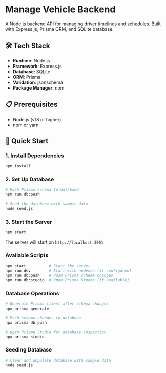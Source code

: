 # Manage Vehicle Backend

A Node.js backend API for managing driver timelines and schedules. Built with Express.js, Prisma ORM, and SQLite database.

## 🛠️ Tech Stack

- **Runtime**: Node.js
- **Framework**: Express.js
- **Database**: SQLite
- **ORM**: Prisma
- **Validation**: jsonschema
- **Package Manager**: npm

## 📋 Prerequisites

- Node.js (v18 or higher)
- npm or yarn

## 🚀 Quick Start

### 1. Install Dependencies

```bash
npm install
```

### 2. Set Up Database

```bash
# Push Prisma schema to database
npm run db:push

# Seed the database with sample data
node seed.js
```

### 3. Start the Server

```bash
npm start
```

The server will start on `http://localhost:3001`

### Available Scripts

```bash
npm start          # Start the server
npm run dev        # Start with nodemon (if configured)
npm run db:push    # Push Prisma schema changes
npm run db:studio  # Open Prisma Studio (if available)
```

### Database Operations

```bash
# Generate Prisma client after schema changes
npx prisma generate

# Push schema changes to database
npx prisma db push

# Open Prisma Studio for database inspection
npx prisma studio
```

### Seeding Database

```bash
# Clear and populate database with sample data
node seed.js
```
